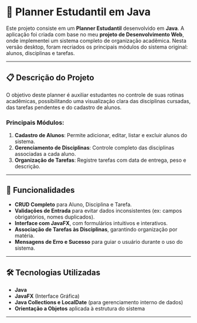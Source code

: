 # 📘 Planner Estudantil em Java

Este projeto consiste em um **Planner Estudantil** desenvolvido em **Java**. A aplicação foi criada com base no meu **projeto de Desenvolvimento Web**, onde implementei um sistema completo de organização acadêmica. Nesta versão desktop, foram recriados os principais módulos do sistema original: alunos, disciplinas e tarefas.

---

## 📋 Descrição do Projeto

O objetivo deste planner é auxiliar estudantes no controle de suas rotinas acadêmicas, possibilitando uma visualização clara das disciplinas cursadas, das tarefas pendentes e do cadastro de alunos.

### Principais Módulos:
1. **Cadastro de Alunos**: Permite adicionar, editar, listar e excluir alunos do sistema.
2. **Gerenciamento de Disciplinas**: Controle completo das disciplinas associadas a cada aluno.
3. **Organização de Tarefas**: Registre tarefas com data de entrega, peso e descrição.

---

## 🚀 Funcionalidades

- **CRUD Completo** para Aluno, Disciplina e Tarefa.
- **Validações de Entrada** para evitar dados inconsistentes (ex: campos obrigatórios, nomes duplicados).
- **Interface com JavaFX**, com formulários intuitivos e interativos.
- **Associação de Tarefas às Disciplinas**, garantindo organização por matéria.
- **Mensagens de Erro e Sucesso** para guiar o usuário durante o uso do sistema.

---

## 🛠️ Tecnologias Utilizadas

- **Java**
- **JavaFX** (Interface Gráfica)
- **Java Collections e LocalDate** (para gerenciamento interno de dados)
- **Orientação a Objetos** aplicada à estrutura do sistema

---
